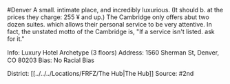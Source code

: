 #Denver 
A small. intimate place, and incredibly luxurious. (It should b. at the prices they charge: 255 ¥ and up.) The Cambridge only offers abut two dozen suites. which allows their personal service to be very attentive. In fact, the unstated motto of the Cambridge is, "If a service isn't listed. ask for it."

Info: Luxury Hotel Archetype (3 ﬂoors)
Address: 1560 Sherman St, Denver, CO 80203
Bias: No Racial Bias

District: [[../../../Locations/FRFZ/The Hub|The Hub]]
Source: #2nd 